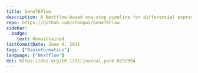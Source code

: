 ```yaml
---
title: GeneTEFlow
description: A Nextflow-based one-stop pipeline for differential expression analysis of genes and locus-specific transposable elements from RNA sequencing
repo: https://github.com/zhongw2/GeneTEFlow
sidebar:
  badge:
    text: Unmaintained
lastCommitDate: June 4, 2021
tags: ["Bioinformatics"]
language: ["Nextflow"]
doi: https://doi.org/10.1371/journal.pone.0232994
---
```


